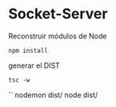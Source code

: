 
# Socket-Server
Reconstruir módulos de Node
````
npm install
````



generar el DIST

``
tsc -w
``

``
nodemon dist/
node    dist/